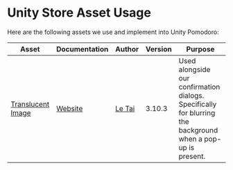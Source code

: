 ﻿# Unity Store Asset Usage
Here are the following assets we use and implement into Unity Pomodoro:

| Asset                                                                                                                   | Documentation                                                                             | Author                                | Version | Purpose                                                                                                     |
|-------------------------------------------------------------------------------------------------------------------------|-------------------------------------------------------------------------------------------|---------------------------------------|---------|-------------------------------------------------------------------------------------------------------------|
| [Translucent Image](https://assetstore.unity.com/packages/tools/gui/translucent-image-fast-blurred-background-ui-78464) | [Website](https://leloctai.com/asset/translucentimage/docs/articles/getting-started.html) | [Le Tai](support@letai.freshdesk.com) | 3.10.3  | Used alongside our confirmation dialogs. Specifically for blurring the background when a pop-up is present. |